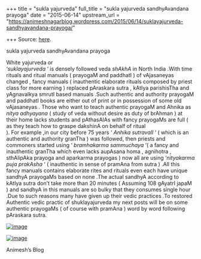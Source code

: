 +++
title = "sukla yajurveda"
full_title = "sukla yajurveda sandhyAvandana prayoga"
date = "2015-06-14"
upstream_url = "https://animeshnagarblog.wordpress.com/2015/06/14/suklayajurveda-sandhyavandana-prayoga/"

+++
Source: [here](https://animeshnagarblog.wordpress.com/2015/06/14/suklayajurveda-sandhyavandana-prayoga/).

sukla yajurveda sandhyAvandana prayoga

White yajurveda or  
‘*suklayajurveda* ‘ is densely followed veda *shAkhA* in North India
.With time rituals and ritual manuals ( prayogaM and paddhatI ) of
vAjasaneyas changed , fancy manuals ( inauthentic elaborate rituals
composed by priest class for more earning ) replaced pAraskara sutra ,
kAtIya parishisTha and yAgnavalkya smrutI based manuals .Such authentic
and authority prayogaM and paddhatI books are either out of print or in
possession of some old vAjasaneyas . Those who want to teach authentic
prayogaM and Ahnika as *nitya adhyayana* ( study of veda without desire
as duty of brAhman ) at their home lacks students and pAthasAlAs with
fancy prayogaMs are full ( as they teach how to graspe dakshinA on
behalf of ritual  
). For example ,in our city before 75 years ‘ *Anhika sutravalI* ‘ (
which is an authentic and authority granTha ) was followed, then priests
and commoners started using ‘ *bramhakarma sammuchaya* ‘( a fancy and
inauthentic granTha which even lacks aupAsana homa , agnihotra ,
sthAlipAka prayoga and aparkarma prayogas ) now all are using
‘*nityakarma puja prakAsha* ‘ ( inauthentic in sense of pramAna from
sutra ) .All this fancy manuals contains elaborate rites and rituals
even each have unique sandhyA prayogaMs based on none .The actual
sandhyA according to kAtIya sutra don’t take more than 20 minutes (
Assuming 108 gAyatrI japaM ) and sandhyA in this manuals are so bulky
that they consumes single hour .Due to such reasons many have given up
their vedic practices .To restored Authentic vedic practic of
shuklayajurveda my next posts will be on some authentic prayogaMs ( of
course with pramAna ) word by word following pAraskara sutra.

[![image](https://animeshnagarblog.files.wordpress.com/2015/06/wpid-img_20150615_005142.jpg?w=700 "IMG_20150615_005142.JPG")](https://animeshnagarblog.files.wordpress.com/2015/06/wpid-img_20150615_005142.jpg)

[![image](https://animeshnagarblog.files.wordpress.com/2015/06/wpid-img_20150615_005000.jpg?w=700 "IMG_20150615_005000.JPG")](https://animeshnagarblog.files.wordpress.com/2015/06/wpid-img_20150615_005000.jpg)

Animesh’s Blog

